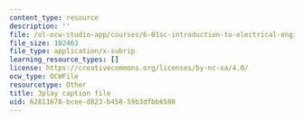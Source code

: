```yaml
---
content_type: resource
description: ''
file: /ol-ocw-studio-app/courses/6-01sc-introduction-to-electrical-engineering-and-computer-science-i-spring-2011/62811678bceed823b45859b3dfbb6580_3S4cNfl0YF0.srt
file_size: 102463
file_type: application/x-subrip
learning_resource_types: []
license: https://creativecommons.org/licenses/by-nc-sa/4.0/
ocw_type: OCWFile
resourcetype: Other
title: 3play caption file
uid: 62811678-bcee-d823-b458-59b3dfbb6580
---
```


